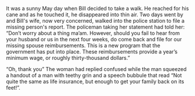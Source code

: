 It was a sunny May day when Bill decided to take a walk. He reached for his cane and as he touched it, he disappeared into thin air. Two days went by and Bill's wife, now very concerned, walked into the police station to file a missing person's report. The policeman taking her statement had told her: “Don’t worry about a thing ma’am. However, should you fail to hear from your husband or us in the next four weeks, do come back and file for our missing spouse reimbursements. This is a new program that the government has put into place. These reimbursements provide a year’s minimum wage, or roughly thirty-thousand dollars.”

“Oh, thank you” The woman had replied confused while the man squeezed a handout of a man with teethy grin and a speech bubbule that read “Not quite the same as life insurance, but enough to get your family back on its feet!”.
